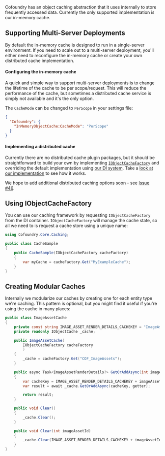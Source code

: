 Cofoundry has an object caching abstraction that it uses internally to store frequently accessed data. Currently the only supported implementation is our in-memory cache.

## Supporting Multi-Server Deployments

By default the in-memory cache is designed to run in a single-server environment. If you need to scale out to a multi-server deployment, you'll either need to reconfigure the in-memory cache or create your own distributed cache implementation.

#### Configuring the in-memory cache

A quick and simple way to support multi-server deployments is to change the lifetime of the cache to be per scope/request. This will reduce the performance of the cache, but sometimes a distributed cache service is simply not available and it's the only option.

The `CacheMode` can be changed to `PerScope` in your settings file:

```json
{
  "Cofoundry": {
    "InMemoryObjectCache:CacheMode": "PerScope"
  }
}
```

#### Implementing a distributed cache

Currently there are no distributed cache plugin packages, but it should be straightforward to build your own by implementing [`IObjectCacheFactory`](https://github.com/cofoundry-cms/cofoundry/blob/master/src/Cofoundry.Core/Caching/IObjectCacheFactory.cs) and overriding the default implementation using [our DI system](/framework/dependency-injection#overriding-registrations). Take a [look at our implementation](https://github.com/cofoundry-cms/cofoundry/tree/master/src/Cofoundry.Core/Caching/InMemoryObjectCache) to see how it works.

We hope to add additional distributed caching options soon - see [Issue #46](https://github.com/cofoundry-cms/cofoundry/issues/46).

## Using IObjectCacheFactory

You can use our caching framework by requesting `IObjectCacheFactory` from the DI container. `IObjectCacheFactory` will manage the cache state, so all we need to is request a cache store using a unique name:

```csharp
using Cofoundry.Core.Caching;

public class CacheSample
{
    public CacheSample(IObjectCacheFactory cacheFactory)
    {
        var myCache = cacheFactory.Get("MyExampleCache");
    }
}
```

## Creating Modular Caches

Internally we modularize our caches by creating one for each entity type we're caching. This pattern is optional, but you might find it useful if you're using the cache in many places:

```csharp
public class ImageAssetCache
{
    private const string IMAGE_ASSET_RENDER_DETAILS_CACHEKEY = "ImageAssetRenderDetails:";
    private readonly IObjectCache _cache;

    public ImageAssetCache(
        IObjectCacheFactory cacheFactory
        )
    {
        _cache = cacheFactory.Get("COF_ImageAssets");
    }

    public async Task<ImageAssetRenderDetails?> GetOrAddAsync(int imageAssetId, Func<Task<ImageAssetRenderDetails?>> getter)
    {
        var cacheKey = IMAGE_ASSET_RENDER_DETAILS_CACHEKEY + imageAssetId;
        var result = await _cache.GetOrAddAsync(cacheKey, getter);

        return result;
    }

    public void Clear()
    {
        _cache.Clear();
    }

    public void Clear(int imageAssetId)
    {
        _cache.Clear(IMAGE_ASSET_RENDER_DETAILS_CACHEKEY + imageAssetId);
    }
}
```
